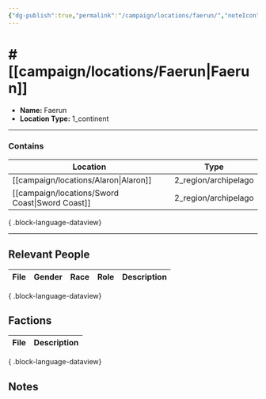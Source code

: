 ```yaml
---
{"dg-publish":true,"permalink":"/campaign/locations/faerun/","noteIcon":"","created":"2025-10-26T12:14:57.279-07:00","updated":"2025-10-28T07:51:29.598-07:00"}
---
```


# # [[campaign/locations/Faerun\|Faerun]]
<p><span><ul>
<li dir="auto"><strong>Name:</strong> Faerun</li>
<li dir="auto"><strong>Location Type:</strong> 1_continent</li>
</ul></span></p>

---

### Contains
| Location                                           | Type                 |
| -------------------------------------------------- | -------------------- |
| [[campaign/locations/Alaron\|Alaron]]           | 2_region/archipelago |
| [[campaign/locations/Sword Coast\|Sword Coast]] | 2_region/archipelago |

{ .block-language-dataview}

---

## Relevant People
| File | Gender | Race | Role | Description |
| ---- | ------ | ---- | ---- | ----------- |

{ .block-language-dataview}

## Factions
| File | Description |
| ---- | ----------- |

{ .block-language-dataview}

## Notes
